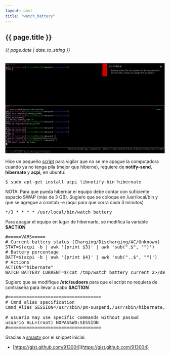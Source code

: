 ```yaml
---
layout: post
title: "watch_battery"
---
```


## {{ page.title }}
###### {{ page.date | date_to_string }}

**[![](/assets/img/40.png)](/assets/img/40.png)**

Hice un pequeño [script](https://gist.github.com/913004) para vigilar que no se me apague la computadora cuando ya no tenga pila (mejor que hiberne), requiere de **notify-send**, **hibernate** y **acpi,** en ubuntu:

<pre class="sh_sh">
$ sudo apt-get install acpi libnotify-bin hibernate
</pre>

NOTA: Para que pueda hibernar el equipo debe contar con suficiente espacio SWAP (más de 3 GB). Sugiero que se coloque en /usr/local/bin y que se agregue a crontab -e (aquí para que corra cada 3 minutos)

<pre class="sh_log">
*/3 * * * * /usr/local/bin/watch_battery
</pre>

Para apagar el equipo en lugar de hibernarlo, se modifica la variable **$ACTION**

<pre class="sh_sh">
#=====VARS=====
# Current battery status (Charging/Discharging/AC/Unknown)
STAT=$(acpi -b | awk '{print $3}' | awk 'sub(".$", "")')
# Battery percentage
BATT=$(acpi -b | awk '{print $4}' | awk 'sub("..$", "")')
# Actions
ACTION="hibernate"
WATCH_BATTERY_CURRENT=$(cat /tmp/watch_battery_current 2>/dev/null)
</pre>

Sugiero que se modifique **/etc/sudoers** para que el script no requiera de contraseña para llevar a cabo **$ACTION**

<pre class="sh_properties">
#===================================
# Cmnd alias specification
Cmnd_Alias SESSION=/usr/sbin/pm-suspend,/usr/sbin/hibernate,/sbin/shutdown

# usuario may use specific commands without passwd
usuario ALL=(root) NOPASSWD:SESSION
#===================================
</pre>

Gracias a [smasty](http://forums.debian.net/viewtopic.php?f=8&amp;t=52115#p299406) por el snippet inicial.

- [https://gist.github.com/913004](https://gist.github.com/913004)
